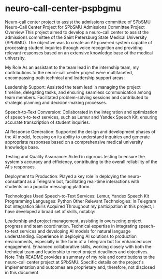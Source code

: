 # neuro-call-center-pspbgmu
Neuro-call center project to assist the admissions committee of SPbSMU
Neuro-Call Center Project for SPbSMU Admissions Committee
Project Overview
This project aimed to develop a neuro-call center to assist the admissions committee of the Saint Petersburg State Medical University (SPbSMU). The objective was to create an AI-powered system capable of processing student inquiries through voice recognition and providing relevant responses based on an extensive knowledge base of the medical university.

My Role
As an assistant to the team lead in the internship team, my contributions to the neuro-call center project were multifaceted, encompassing both technical and leadership support areas:

Leadership Support: Assisted the team lead in managing the project timeline, delegating tasks, and ensuring seamless communication among team members. Facilitated problem-solving sessions and contributed to strategic planning and decision-making processes.

Speech-to-Text Conversion: Collaborated in the integration and optimization of speech-to-text services, such as Lemur and Yandex Speech Kit, ensuring accurate transcription of student inquiries.

AI Response Generation: Supported the design and development phases of the AI model, focusing on its ability to understand inquiries and generate appropriate responses based on a comprehensive medical university knowledge base.

Testing and Quality Assurance: Aided in rigorous testing to ensure the system's accuracy and efficiency, contributing to the overall reliability of the AI's responses.

Deployment to Production: Played a key role in deploying the neuro-consultant as a Telegram bot, facilitating real-time interactions with students on a popular messaging platform.

Technologies Used
Speech-to-Text Services: Lemur, Yandex Speech Kit
Programming Languages: Python
Other Relevant Technologies: In Telegram bot integration
Skills Acquired
Throughout my participation in this project, I have developed a broad set of skills, notably:

Leadership and project management, assisting in overseeing project progress and team coordination.
Technical expertise in integrating speech-to-text services and developing AI models for natural language understanding.
Experience in deploying AI solutions to production environments, especially in the form of a Telegram bot for enhanced user engagement.
Enhanced collaborative skills, working closely with both the technical team and leadership to meet project deadlines and objectives.
Note
This README provides a summary of my role and contributions to the neuro-call center project at SPbSMU. Specific details on the project's implementation and outcomes are proprietary and, therefore, not disclosed in this document.

